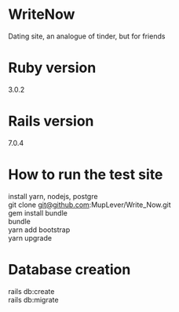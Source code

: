 # WriteNow
Dating site, an analogue of tinder, but for friends

# Ruby version
3.0.2
# Rails version
7.0.4

# How to run the test site
install yarn, nodejs, postgre<br />
git clone git@github.com:MupLever/Write_Now.git<br />
gem install bundle<br />
bundle<br />
yarn add bootstrap<br />
yarn upgrade

# Database creation
rails db:create<br />
rails db:migrate
